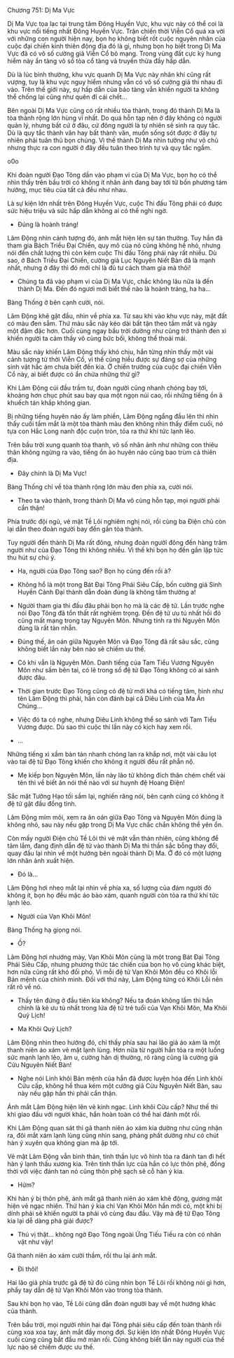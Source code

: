 




Chương 751: Dị Ma Vực


Dị Ma Vực tọa lạc tại trung tâm Đông Huyền Vực, khu vực này có thể coi là khu vực nổi tiếng nhất Đông Huyền Vực. Trận chiến thời Viễn Cổ quá xa vời với những con người hiện nay, bọn họ không biết rốt cuộc nguyên nhân của cuộc đại chiến kinh thiên động địa đó là gì, nhưng bọn họ biết trong Dị Ma Vực đã có vô số cường giả Viễn Cổ bỏ mạng. Trong vùng đất cực kỳ hung hiểm này ẩn tàng vô số tòa cổ tàng và truyền thừa đầy hấp dẫn.

Dù là lúc bình thường, khu vực quanh Dị Ma Vực này nhân khí cũng rất vượng, tuy là khu vực nguy hiểm nhưng vẫn có vô số cường giả thi nhau đi vào. Trên thế giới này, sự hấp dẫn của bảo tàng vẫn khiến người ta không thể chống lại cũng như quên đi cái chết…

Bên ngoài Dị Ma Vực cũng có rất nhiều tòa thành, trong đó thành Dị Ma là tòa thành rộng lớn hùng vĩ nhất. Do quá hỗn tạp nên ở đây không có người quản lý, nhưng bất cứ ở đâu, cứ đông người là tự nhiên sẽ sinh ra quy tắc. Dù là quy tắc thành văn hay bất thành văn, muốn sống sót được ở đây tự nhiên phải tuân thủ bọn chúng. Vì thế thành Dị Ma nhìn tưởng như vô chủ nhưng thực ra con người ở đây đều tuân theo trình tự và quy tắc ngầm.

o0o

Khi đoàn người Đạo Tông dần vào phạm vi của Dị Ma Vực, bọn họ có thể nhìn thấy trên bầu trời có không ít nhân ảnh đang bay tới từ bốn phương tám hướng, mục tiêu của tất cả đều như nhau.

Là sự kiện lớn nhất trên Đông Huyền Vực, cuộc Thi đấu Tông phái có được sức hiệu triệu và sức hấp dẫn không ai có thể nghi ngờ.

- Đúng là hoành tráng!

Lâm Động nhìn cảnh tượng đó, ánh mắt hiện lên sự tán thưởng. Tuy hắn đã tham gia Bách Triều Đại Chiến, quy mô của nó cũng không hề nhỏ, nhưng nói đến chất lượng thì còn kém cuộc Thi đấu Tông phái này rất nhiều. Dù sao, ở Bách Triều Đại Chiến, cường giả Lục Nguyên Niết Bàn đã là mạnh nhất, nhưng ở đây thì đó mới chỉ là đủ tư cách tham gia mà thôi!

- Chúng ta đã vào phạm vi của Dị Ma Vực, chắc không lâu nữa là đến thành Dị Ma. Đến đó ngươi mới biết thế nào là hoành tráng, ha ha…

Bàng Thống ở bên cạnh cười, nói.

Lâm Động khẽ gật đầu, nhìn về phía xa. Từ sau khi vào khu vực này, mặt đất có màu đen sẫm. Thứ màu sắc này kéo dài bất tận theo tầm mắt và ngày một đậm đặc hơn. Cuối cùng ngay bầu trời dường như cũng trở thành đen xì khiến người ta cảm thấy vô cùng bức bối, không thể thoải mái.

Màu sắc này khiến Lâm Động thấy khó chịu, hắn từng nhìn thấy một vài cảnh tượng từ thời Viễn Cổ, vì thế cũng hiểu được sự đáng sợ của những sinh vật hắc ám chưa biết đến kia. Ở chiến trường của cuộc đại chiến Viễn Cổ này, ai biết được có ẩn chứa những thứ gì?

Khi Lâm Động cúi đầu trầm tư, đoàn người cũng nhanh chóng bay tới, khoảng hơn chục phút sau bay qua một ngọn núi cao, rồi những tiếng ồn ã khuếch tán khắp không gian.

Bị những tiếng huyên náo ấy làm phiền, Lâm Động ngẩng đầu lên thì nhìn thấy cuối tầm mắt là một tòa thành màu đen không nhìn thấy điểm cuối, nó tựa con Hắc Long nanh độc cuộn tròn, tỏa ra thứ khí tức lạnh lẽo.

Trên bầu trời xung quanh tòa thanh, vô số nhân ảnh như những con thiêu thân không ngừng ra vào, tiếng ồn ào huyên náo cũng bao trùm cả thiên địa.

- Đây chính là Dị Ma Vực!

Bàng Thống chỉ về tòa thành rộng lớn màu đen phía xa, cười nói.

- Theo ta vào thành, trong thành Dị Ma vô cùng hỗn tạp, mọi người phải cẩn thận!

Phía trước đội ngũ, vẻ mặt Tề Lôi nghiêm nghị nói, rồi cùng ba Điện chủ còn lại dẫn theo đoàn người bay đến gần tòa thành.

Tuy người đến thành Dị Ma rất đông, nhưng đoàn người đông đến hàng trăm người như của Đạo Tông thì không nhiều. Vì thế khi bọn họ đến gần lập tức thu hút sự chú ý.

- Ha, người của Đạo Tông sao? Bọn họ cũng đến rồi à?

- Không hổ là một trong Bát Đại Tông Phái Siêu Cấp, bốn cường giả Sinh Huyền Cảnh Đại thành dẫn đoàn đúng là không tầm thường a!

- Người tham gia thi đấu đâu phải bọn họ mà là các đệ tử. Lần trước nghe nói Đạo Tông đã tổn thất rất nghiêm trọng. Đến đệ tử ưu tú nhất hồi đó cũng mất mạng trong tay Nguyên Môn. Nhưng tính ra thì Nguyên Môn đúng là rất tàn nhẫn.

- Đúng thế, ân oán giữa Nguyên Môn và Đạo Tông đã rất sâu sắc, cũng không biết lần này bên nào sẽ chiếm ưu thế.

- Có khi vẫn là Nguyên Môn. Danh tiếng của Tam Tiểu Vương Nguyên Môn như sấm bên tai, có lẽ trong số đệ tử Đạo Tông không có ai sánh được đâu.

- Thời gian trước Đạo Tông cũng có đệ tử mới khá có tiếng tăm, hình như tên Lâm Động thì phải, hắn còn đánh bại cả Diêu Linh của Ma Ấn Chúng…

- Việc đó ta có nghe, nhưng Diêu Linh không thể so sánh với Tam Tiểu Vương được. Dù sao thì cuộc thi lần này có kịch hay xem rồi.

- …

Những tiếng xì xầm bàn tán nhanh chóng lan ra khắp nơi, một vài câu lọt vào tai đệ tử Đạo Tông khiến cho không ít người đều rất phẫn nộ.

- Mẹ kiếp bọn Nguyên Môn, lần này lão tử không đích thân chém chết vài tên thì về biết ăn nói thế nào với sư huynh đệ Hoang Điện!

Sắc mặt Tưởng Hạo tối sầm lại, nghiến răng nói, bên cạnh cũng có không ít đệ tử gật đầu đồng tình.

Lâm Động mím môi, xem ra ân oán giữa Đạo Tông và Nguyên Môn đúng là không nhỏ, sau này nếu gặp trong Dị Ma Vực chắc chắn không thể yên ổn.

Còn mấy người Điện chủ Tề Lôi thì vẻ mặt vẫn thản nhiên, cũng không để tâm lắm, đang định dẫn đệ tử vào thành Dị Ma thì thần sắc bỗng thay đổi, quay đầu lại nhìn về một hướng bên ngoài thành Dị Ma. Ở đó có một lượng lớn nhân ảnh xuất hiện.

- Đó là…

Lâm Động hơi nheo mắt lại nhìn về phía xa, số lượng của đám người đó không ít, bọn họ đều mặc áo bào xám, quanh người còn tỏa ra thứ khí tức lạnh lẽo.

- Người của Vạn Khôi Môn!

Bàng Thống hạ giọng nói.

- Ồ?

Lâm Động hơi nhướng mày, Vạn Khôi Môn cũng là một trong Bát Đại Tông Phái Siêu Cấp, nhưng phương thức tác chiến của bọn họ vô cùng khác biệt, hơn nữa cũng rất khó đối phó. Vì mỗi đệ tử Vạn Khôi Môn đều có Khôi lỗi Bản mệnh của chính mình. Đối với thứ này, Lâm Động từng có Khôi Lỗi nên rất rõ về nó.

- Thấy tên đứng ở đầu tiên kia không? Nếu ta đoán không lầm thì hắn chính là kẻ ưu tú nhất trong lứa đệ tử trẻ tuổi của Vạn Khôi Môn, Ma Khôi Quỷ Lịch!

- Ma Khôi Quỷ Lịch?

Lâm Động nhìn theo hướng đó, chỉ thấy phía sau hai lão giả áo xám là một thanh niên áo xám vẻ mặt lạnh lùng. Hơn nữa từ người hắn tỏa ra một luồng sức mạnh lạnh lẽo, âm u, cường hãn dị thường, rõ ràng cũng là cường giả Cửu Nguyên Niết Bàn!

- Nghe nói Linh khôi Bản mệnh của hắn đã được luyện hóa đến Linh khôi Cửu cấp, không hề thua kém một cường giả Cửu Nguyên Niết Bàn, sau này nếu gặp hắn thì phải cẩn thận.

Ánh mắt Lâm Động hiện lên vẻ kinh ngạc. Linh khôi Cửu cấp? Như thế thì khi giao đấu với người khác, hắn hoàn toàn có thể hai đánh một rồi.

Khi Lâm Động quan sát thì gã thanh niên áo xám kia dường như cũng nhận ra, đôi mắt xám lạnh lùng cũng nhìn sang, phảng phất dường như có chút hàn ý xuyên qua không gian mà ập tới.

Vẻ mặt Lâm Động vẫn bình thản, tinh thần lực vô hình tỏa ra đánh tan đi hết hàn ý lạnh thấu xương kia. Trên tinh thần lực của hắn có lực thôn phệ, đồng thời với việc đánh tan nó cũng thôn phệ sạch sẽ cỗ hàn ý kia.

- Hửm?

Khi hàn ý bị thôn phệ, ánh mắt gã thanh niên áo xám khẽ động, gương mặt hiện vẻ ngạc nhiên. Thứ hàn ý kia chỉ Vạn Khôi Môn hắn mới có, một khi bị dính phải sẽ khiến người ta phải vô cùng đau đầu. Vậy mà đệ tử Đạo Tông kia lại dễ dàng phá giải được?

- Thú vị thật… không ngờ Đạo Tông ngoài Ứng Tiếu Tiếu ra còn có nhân vật như vậy!

Gã thanh niên áo xám cười thầm, rồi thu lại ánh mắt.

- Đi thôi!

Hai lão giả phía trước gã đệ tử đó cũng nhìn bọn Tề Lôi rồi không nói gì hơn, phẩy tay dẫn đệ tử Vạn Khôi Môn vào trong tòa thành.

Sau khi bọn họ vào, Tề Lôi cũng dẫn đoàn người bay về một hướng khác của thành.

Trên bầu trời, mọi người nhìn hai đại Tông phái siêu cấp đến toàn thành rồi cùng xoa xoa tay, ánh mắt đầy mong đợi. Sự kiện lớn nhất Đông Huyền Vực cuối cùng cũng bắt đầu mở màn rồi. Cũng không biết lần này người của thế lực nào sẽ chiếm được ưu thế.




